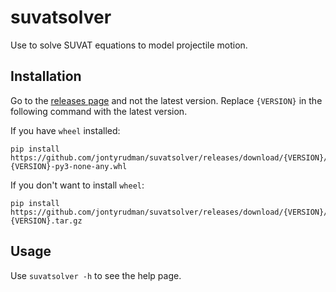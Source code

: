 # suvatsolver

Use to solve SUVAT equations to model projectile motion.

## Installation

Go to the [releases page](https://github.com/jontyrudman/suvatsolver/releases) and not the latest version.
Replace `{VERSION}` in the following command with the latest version.

If you have `wheel` installed:

```
pip install https://github.com/jontyrudman/suvatsolver/releases/download/{VERSION}/suvatsolver-{VERSION}-py3-none-any.whl
```

If you don't want to install `wheel`:
```
pip install https://github.com/jontyrudman/suvatsolver/releases/download/{VERSION}/suvatsolver-{VERSION}.tar.gz
```

## Usage

Use `suvatsolver -h` to see the help page.
